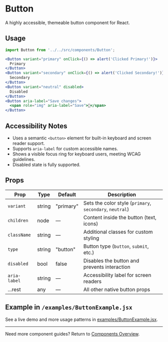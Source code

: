 # Button

A highly accessible, themeable button component for React.

## Usage

```jsx
import Button from '../../src/components/Button';

<Button variant="primary" onClick={() => alert('Clicked Primary!')}>
  Primary
</Button>
<Button variant="secondary" onClick={() => alert('Clicked Secondary!')}>
  Secondary
</Button>
<Button variant="neutral" disabled>
  Disabled
</Button>
<Button aria-label="Save changes">
  <span role="img" aria-label="Save">💾</span>
</Button>
```

## Accessibility Notes

- Uses a semantic `<button>` element for built-in keyboard and screen reader support.
- Supports `aria-label` for custom accessible names.
- Shows a visible focus ring for keyboard users, meeting WCAG guidelines.
- Disabled state is fully supported.

## Props

| Prop         | Type   | Default   | Description                                              |
| ------------ | ------ | --------- | -------------------------------------------------------- |
| `variant`    | string | "primary" | Sets the color style (`primary`, `secondary`, `neutral`) |
| `children`   | node   | —         | Content inside the button (text, icons)                  |
| `className`  | string | —         | Additional classes for custom styling                    |
| `type`       | string | "button"  | Button type (`button`, `submit`, etc.)                   |
| `disabled`   | bool   | false     | Disables the button and prevents interaction             |
| `aria-label` | string | —         | Accessibility label for screen readers                   |
| ...rest      | any    | —         | All other native button props                            |

## Example in `/examples/ButtonExample.jsx`

See a live demo and more usage patterns in [examples/ButtonExample.jsx](../../examples/ButtonExample.jsx).

---

Need more component guides? Return to [Components Overview](../README.md).
